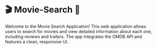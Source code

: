 # 🎬 Movie-Search  🎥

Welcome to the Movie Search Application! This web application allows users to search for movies and view detailed information about each one, including reviews and trailers. The app integrates the OMDB API and features a clean, responsive UI.
